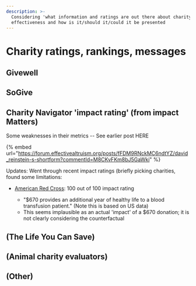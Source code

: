 ```yaml
---
description: >-
  Considering 'what information and ratings are out there about charity
  effectiveness and how is it/should it/could it be presented
---
```


# Charity ratings, rankings, messages

## Givewell

## SoGive

## Charity Navigator 'impact rating' (from impact Matters)

Some weaknesses in their metrics -- See earlier post HERE

{% embed url="https://forum.effectivealtruism.org/posts/fFDM9RNckMC6ndtYZ/david_reinstein-s-shortform?commentId=M8CKvFKm8bJ5GaWki" %}

Updates: Went through recent impact ratings (briefly picking charities, found some limitations:&#x20;

*   &#x20; [ American Red Cross](https://www.charitynavigator.org/ein/530196605):  100 out of 100 impact rating

    * "$670 provides an additional year of healthy life to a blood transfusion patient." (Note this is based on US data)&#x20;
    * This seems implausible as an actual 'impact' of a $670 donation; it is not clearly considering the counterfactual





## (The Life You Can Save)

## (Animal charity evaluators)

## (Other)

